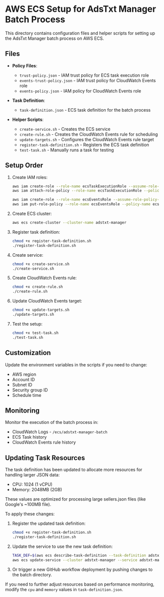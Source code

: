 # AWS ECS Setup for AdsTxt Manager Batch Process

This directory contains configuration files and helper scripts for setting up the AdsTxt Manager batch process on AWS ECS.

## Files

- **Policy Files**:

  - `trust-policy.json` - IAM trust policy for ECS task execution role
  - `events-trust-policy.json` - IAM trust policy for CloudWatch Events role
  - `events-policy.json` - IAM policy for CloudWatch Events role

- **Task Definition**:

  - `task-definition.json` - ECS task definition for the batch process

- **Helper Scripts**:
  - `create-service.sh` - Creates the ECS service
  - `create-rule.sh` - Creates the CloudWatch Events rule for scheduling
  - `update-targets.sh` - Configures the CloudWatch Events rule target
  - `register-task-definition.sh` - Registers the ECS task definition
  - `test-task.sh` - Manually runs a task for testing

## Setup Order

1. Create IAM roles:

   ```bash
   aws iam create-role --role-name ecsTaskExecutionRole --assume-role-policy-document file://trust-policy.json
   aws iam attach-role-policy --role-name ecsTaskExecutionRole --policy-arn arn:aws:iam::aws:policy/service-role/AmazonECSTaskExecutionRolePolicy

   aws iam create-role --role-name ecsEventsRole --assume-role-policy-document file://events-trust-policy.json
   aws iam put-role-policy --role-name ecsEventsRole --policy-name ecsEventsPolicy --policy-document file://events-policy.json
   ```

2. Create ECS cluster:

   ```bash
   aws ecs create-cluster --cluster-name adstxt-manager
   ```

3. Register task definition:

   ```bash
   chmod +x register-task-definition.sh
   ./register-task-definition.sh
   ```

4. Create service:

   ```bash
   chmod +x create-service.sh
   ./create-service.sh
   ```

5. Create CloudWatch Events rule:

   ```bash
   chmod +x create-rule.sh
   ./create-rule.sh
   ```

6. Update CloudWatch Events target:

   ```bash
   chmod +x update-targets.sh
   ./update-targets.sh
   ```

7. Test the setup:
   ```bash
   chmod +x test-task.sh
   ./test-task.sh
   ```

## Customization

Update the environment variables in the scripts if you need to change:

- AWS region
- Account ID
- Subnet ID
- Security group ID
- Schedule time

## Monitoring

Monitor the execution of the batch process in:

- CloudWatch Logs - `/ecs/adstxt-manager-batch`
- ECS Task history
- CloudWatch Events rule history

## Updating Task Resources

The task definition has been updated to allocate more resources for handling larger JSON data:

- CPU: 1024 (1 vCPU)
- Memory: 2048MB (2GB)

These values are optimized for processing large sellers.json files (like Google's ~100MB file).

To apply these changes:

1. Register the updated task definition:

   ```bash
   chmod +x register-task-definition.sh
   ./register-task-definition.sh
   ```

2. Update the service to use the new task definition:

   ```bash
   TASK_DEF=$(aws ecs describe-task-definition --task-definition adstxt-manager-batch --query 'taskDefinition.taskDefinitionArn' --output text)
   aws ecs update-service --cluster adstxt-manager --service adstxt-manager-batch --task-definition $TASK_DEF
   ```

3. Or trigger a new GitHub workflow deployment by pushing changes to the batch directory.

If you need to further adjust resources based on performance monitoring, modify the `cpu` and `memory` values in `task-definition.json`.
